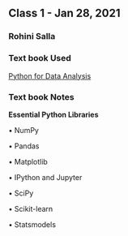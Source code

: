 ## Class 1 - Jan 28, 2021
### Rohini Salla
### Text book Used
[Python for Data Analysis](https://github.com/chenomg/CS_BOOKS/blob/master/Python%20for%20Data%20Analysis%2C%202nd%20Edition.pdf)

### Text book Notes

**Essential Python Libraries**

• NumPy

• Pandas

• Matplotlib

• IPython and Jupyter

• SciPy

• Scikit-learn

• Statsmodels



